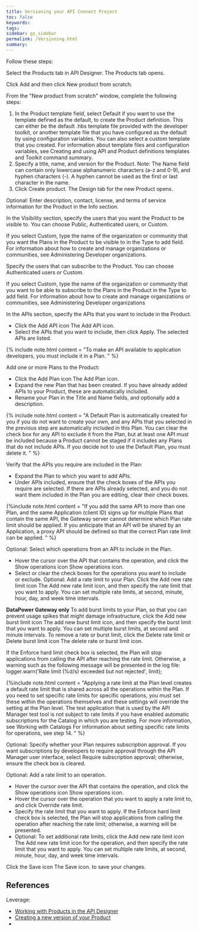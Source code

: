 ```yaml
---
title: Versioning your API Connect Project
toc: false
keywords:
tags:
sidebar: gs_sidebar
permalink: /Versioning.html
summary:
---
```


Follow these steps:

Select the Products tab in API Designer. The Products tab opens.

Click Add and then click New product from scratch.

From the "New product from scratch" window, complete the following steps:
1. In the Product template field, select Default if you want to use the template defined as the default, to create the Product definition. This can either be the default .hbs template file provided with the developer toolkit, or another template file that you have configured as the default by using configuration variables. You can also select a custom template that you created. For information about template files and configuration variables, see Creating and using API and Product definitions templates and Toolkit command summary.
1. Specify a title, name, and version for the Product.
Note: The Name field can contain only lowercase alphanumeric characters (a-z and 0-9), and hyphen characters (-). A hyphen cannot be used as the first or last character in the name.
1. Click Create product. The Design tab for the new Product opens.

Optional: Enter description, contact, license, and terms of service information for the Product in the Info section.

In the Visibility section, specify the users that you want the Product to be visible to. You can choose Public, Authenticated users, or Custom.

If you select Custom, type the name of the organization or community that you want the Plans in the Product to be visible to in the Type to add field. For information about how to create and manage organizations or communities, see Administering Developer organizations.

Specify the users that can subscribe to the Product. You can choose Authenticated users or Custom.

If you select Custom, type the name of the organization or community that you want to be able to subscribe to the Plans in the Product in the Type to add field. For information about how to create and manage organizations or communities, see Administering Developer organizations

In the APIs section, specify the APIs that you want to include in the Product.

- Click the Add API icon The Add API icon.
- Select the APIs that you want to include, then click Apply. The selected APIs are listed.

{% include note.html content = "To make an API available to application developers, you must include it in a Plan.
" %}

Add one or more Plans to the Product:

- Click the Add Plan icon The Add Plan icon.
- Expand the new Plan that has been created. If you have already added APIs to your Product, these are automatically included.
- Rename your Plan in the Title and Name fields, and optionally add a description.

{% include note.html content = "A Default Plan is automatically created for you if you do not want to create your own, and any APIs that you selected in the previous step are automatically included in this Plan. You can clear the check box for any API to exclude it from the Plan, but at least one API must be included because a Product cannot be staged if it includes any Plans that do not include APIs. If you decide not to use the Default Plan, you must delete it.
" %}

Verify that the APIs you require are included in the Plan:
- Expand the Plan to which you want to add APIs.
- Under APIs included, ensure that the check boxes of the APIs you require are selected. If there are APIs already selected, and you do not want them included in the Plan you are editing, clear their check boxes.

{%include note.html content = "If you add the same API to more than one Plan, and the same Application (client ID) signs up for multiple Plans that contain the same API, the Gateway server cannot determine which Plan rate limit should be applied. If you anticipate that an API will be shared by an Application, a proxy API should be defined so that the correct Plan rate limit can be applied.
" %}

Optional: Select which operations from an API to include in the Plan.

- Hover the cursor over the API that contains the operation, and click the Show operations icon Show operations icon.
- Select or clear the check boxes for the operations you want to include or exclude.
Optional: Add a rate limit to your Plan.
Click the Add new rate limit icon The Add new rate limit icon, and then specify the rate limit that you want to apply. You can set multiple rate limits, at second, minute, hour, day, and week time intervals.

**DataPower Gateway only**
To add burst limits to your Plan, so that you can prevent usage spikes that might damage infrastructure, click the Add new burst limit icon The add new burst limit icon, and then specify the burst limit that you want to apply. You can set multiple burst limits, at second and minute intervals. To remove a rate or burst limit, click the Delete rate limit or Delete burst limit icon The delete rate or burst limit icon.

If the Enforce hard limit check box is selected, the Plan will stop applications from calling the API after reaching the rate limit. Otherwise, a warning such as the following message will be presented in the log file: logger.warn('Rate limit (%d/s) exceeded but not rejected', limit);

{%include note.html content = "Applying a rate limit at the Plan level creates a default rate limit that is shared across all the operations within the Plan. If you need to set specific rate limits for specific operations, you must set these within the operations themselves and these settings will override the setting at the Plan level.
The test application that is used by the API Manager test tool is not subject to rate limits if you have enabled automatic subscriptions for the Catalog in which you are testing. For more information, see Working with Catalogs
For information about setting specific rate limits for operations, see step 14. " %}

Optional: Specify whether your Plan requires subscription approval. If you want subscriptions by developers to require approval through the API Manager user interface, select Require subscription approval; otherwise, ensure the check box is cleared.

Optional: Add a rate limit to an operation.

- Hover the cursor over the API that contains the operation, and click the Show operations icon Show operations icon.
- Hover the cursor over the operation that you want to apply a rate limit to, and click Override rate limit.
- Specify the rate limit that you want to apply. If the Enforce hard limit check box is selected, the Plan will stop applications from calling the operation after reaching the rate limit; otherwise, a warning will be presented.
- Optional: To set additional rate limits, click the Add new rate limit icon The Add new rate limit icon for the operation, and then specify the rate limit that you want to apply. You can set multiple rate limits, at second, minute, hour, day, and week time intervals.

Click the Save icon The Save icon. to save your changes.

## References

Leverage:

- [Working with Products in the API Designer](http://www.ibm.com/support/knowledgecenter/SSFS6T/com.ibm.apic.toolkit.doc/capim_products.html)
- [Creating a new version of your Product](http://www.ibm.com/support/knowledgecenter/SSFS6T/com.ibm.apic.toolkit.doc/product_versions.html)
- []()
